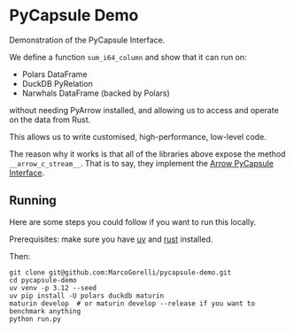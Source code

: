 # PyCapsule Demo

Demonstration of the PyCapsule Interface.

We define a function `sum_i64_column` and show that it can run on:

- Polars DataFrame
- DuckDB PyRelation
- Narwhals DataFrame (backed by Polars)

without needing PyArrow installed, and allowing us to access and
operate on the data from Rust.

This allows us to write customised, high-performance, low-level code.

The reason why it works is that all of the libraries above expose
the method `__arrow_c_stream__`. That is to say, they implement
the [Arrow PyCapsule Interface](https://arrow.apache.org/docs/format/CDataInterface/PyCapsuleInterface.html).

## Running

Here are some steps you could follow if you want to run this locally.

Prerequisites: make sure you have [uv](https://github.com/astral-sh/uv) and [rust](https://rustup.rs/)
installed.

Then:
```
git clone git@github.com:MarcoGorelli/pycapsule-demo.git
cd pycapsule-demo
uv venv -p 3.12 --seed
uv pip install -U polars duckdb maturin
maturin develop  # or maturin develop --release if you want to benchmark anything
python run.py
```

